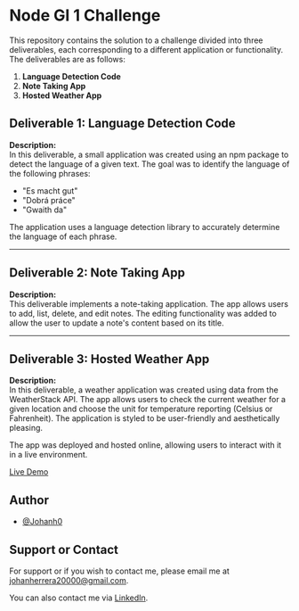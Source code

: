 # Node GI 1 Challenge

This repository contains the solution to a challenge divided into three deliverables, each corresponding to a different application or functionality. The deliverables are as follows:

1. **Language Detection Code**
2. **Note Taking App**
3. **Hosted Weather App**

## Deliverable 1: Language Detection Code

**Description:**  
In this deliverable, a small application was created using an npm package to detect the language of a given text. The goal was to identify the language of the following phrases:

- "Es macht gut"
- "Dobrá práce"
- "Gwaith da"

The application uses a language detection library to accurately determine the language of each phrase.

---

## Deliverable 2: Note Taking App

**Description:**  
This deliverable implements a note-taking application. The app allows users to add, list, delete, and edit notes. The editing functionality was added to allow the user to update a note's content based on its title.

---

## Deliverable 3: Hosted Weather App

**Description:**  
In this deliverable, a weather application was created using data from the WeatherStack API. The app allows users to check the current weather for a given location and choose the unit for temperature reporting (Celsius or Fahrenheit). The application is styled to be user-friendly and aesthetically pleasing.

The app was deployed and hosted online, allowing users to interact with it in a live environment.

[Live Demo](https://weather-app-r2h.onrender.com/)

## Author

- [@Johanh0](https://www.github.com/johanh0)

## Support or Contact

For support or if you wish to contact me, please email me at [johanherrera20000@gmail.com](mailto:johanherrera20000@gmail.com).

You can also contact me via [LinkedIn](https://www.linkedin.com/in/johanh0/).
